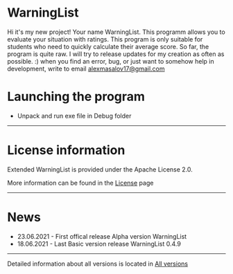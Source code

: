 # WarningList

Hi it's my new project! Your name WarningList. 
This programm allows you to evaluate your situation with ratings. 
This program is only suitable for students who need to quickly calculate their average score. So far, the program is quite raw. 
I will try to release updates for my creation as often as possible. :)
when you find an error, bug, or just want to somehow help in development, write to email <alexmasalov17@gmail.com>

# Launching the program

* Unpack and run exe file in Debug folder 

-------------------------------
# License information
Extended WarningList is provided under the Apache License 2.0.

More information can be found in the [License](https://github.com/AMProgramms/WarningList/blob/master/license.md) page

-------------------------------
# News

* 23.06.2021 - First offical release Alpha version WarningList
* 18.06.2021 - Last Basic version release WarningList 0.4.9
-------------------------------
Detailed information about all versions is located in [All versions](https://github.com/AMProgramms/WarningList/wiki/All-versions)

